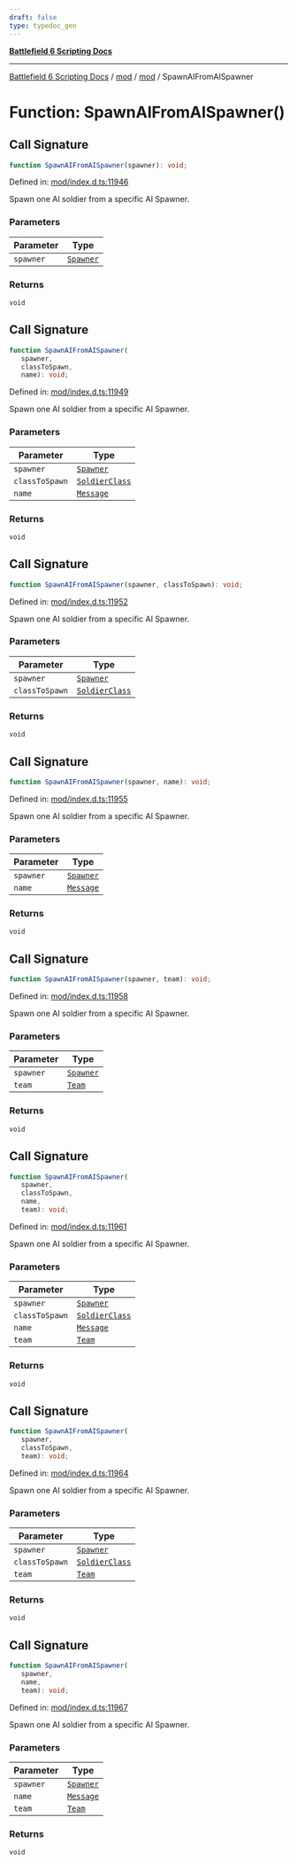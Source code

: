 ```yaml
---
draft: false
type: typedoc_gen
---
```


[**Battlefield 6 Scripting Docs**](../../../_index.md)

***

[Battlefield 6 Scripting Docs](../../../_index.md) / [mod](../../_index.md) / [mod](../_index.md) / SpawnAIFromAISpawner

# Function: SpawnAIFromAISpawner()

## Call Signature

```ts
function SpawnAIFromAISpawner(spawner): void;
```

Defined in: [mod/index.d.ts:11946](https://github.com/battlefield-portal-community/portal-docs/blob/6d87e21c5922a3efb03c634dbe98e5fe6e797672/generators/santiago/mod/index.d.ts#L11946)

Spawn one AI soldier from a specific AI Spawner.

### Parameters

| Parameter | Type |
| ------ | ------ |
| `spawner` | [`Spawner`](../Spawner/_index.md) |

### Returns

`void`

## Call Signature

```ts
function SpawnAIFromAISpawner(
   spawner, 
   classToSpawn, 
   name): void;
```

Defined in: [mod/index.d.ts:11949](https://github.com/battlefield-portal-community/portal-docs/blob/6d87e21c5922a3efb03c634dbe98e5fe6e797672/generators/santiago/mod/index.d.ts#L11949)

Spawn one AI soldier from a specific AI Spawner.

### Parameters

| Parameter | Type |
| ------ | ------ |
| `spawner` | [`Spawner`](../Spawner/_index.md) |
| `classToSpawn` | [`SoldierClass`](../SoldierClass/_index.md) |
| `name` | [`Message`](../Message/_index.md) |

### Returns

`void`

## Call Signature

```ts
function SpawnAIFromAISpawner(spawner, classToSpawn): void;
```

Defined in: [mod/index.d.ts:11952](https://github.com/battlefield-portal-community/portal-docs/blob/6d87e21c5922a3efb03c634dbe98e5fe6e797672/generators/santiago/mod/index.d.ts#L11952)

Spawn one AI soldier from a specific AI Spawner.

### Parameters

| Parameter | Type |
| ------ | ------ |
| `spawner` | [`Spawner`](../Spawner/_index.md) |
| `classToSpawn` | [`SoldierClass`](../SoldierClass/_index.md) |

### Returns

`void`

## Call Signature

```ts
function SpawnAIFromAISpawner(spawner, name): void;
```

Defined in: [mod/index.d.ts:11955](https://github.com/battlefield-portal-community/portal-docs/blob/6d87e21c5922a3efb03c634dbe98e5fe6e797672/generators/santiago/mod/index.d.ts#L11955)

Spawn one AI soldier from a specific AI Spawner.

### Parameters

| Parameter | Type |
| ------ | ------ |
| `spawner` | [`Spawner`](../Spawner/_index.md) |
| `name` | [`Message`](../Message/_index.md) |

### Returns

`void`

## Call Signature

```ts
function SpawnAIFromAISpawner(spawner, team): void;
```

Defined in: [mod/index.d.ts:11958](https://github.com/battlefield-portal-community/portal-docs/blob/6d87e21c5922a3efb03c634dbe98e5fe6e797672/generators/santiago/mod/index.d.ts#L11958)

Spawn one AI soldier from a specific AI Spawner.

### Parameters

| Parameter | Type |
| ------ | ------ |
| `spawner` | [`Spawner`](../Spawner/_index.md) |
| `team` | [`Team`](../Team/_index.md) |

### Returns

`void`

## Call Signature

```ts
function SpawnAIFromAISpawner(
   spawner, 
   classToSpawn, 
   name, 
   team): void;
```

Defined in: [mod/index.d.ts:11961](https://github.com/battlefield-portal-community/portal-docs/blob/6d87e21c5922a3efb03c634dbe98e5fe6e797672/generators/santiago/mod/index.d.ts#L11961)

Spawn one AI soldier from a specific AI Spawner.

### Parameters

| Parameter | Type |
| ------ | ------ |
| `spawner` | [`Spawner`](../Spawner/_index.md) |
| `classToSpawn` | [`SoldierClass`](../SoldierClass/_index.md) |
| `name` | [`Message`](../Message/_index.md) |
| `team` | [`Team`](../Team/_index.md) |

### Returns

`void`

## Call Signature

```ts
function SpawnAIFromAISpawner(
   spawner, 
   classToSpawn, 
   team): void;
```

Defined in: [mod/index.d.ts:11964](https://github.com/battlefield-portal-community/portal-docs/blob/6d87e21c5922a3efb03c634dbe98e5fe6e797672/generators/santiago/mod/index.d.ts#L11964)

Spawn one AI soldier from a specific AI Spawner.

### Parameters

| Parameter | Type |
| ------ | ------ |
| `spawner` | [`Spawner`](../Spawner/_index.md) |
| `classToSpawn` | [`SoldierClass`](../SoldierClass/_index.md) |
| `team` | [`Team`](../Team/_index.md) |

### Returns

`void`

## Call Signature

```ts
function SpawnAIFromAISpawner(
   spawner, 
   name, 
   team): void;
```

Defined in: [mod/index.d.ts:11967](https://github.com/battlefield-portal-community/portal-docs/blob/6d87e21c5922a3efb03c634dbe98e5fe6e797672/generators/santiago/mod/index.d.ts#L11967)

Spawn one AI soldier from a specific AI Spawner.

### Parameters

| Parameter | Type |
| ------ | ------ |
| `spawner` | [`Spawner`](../Spawner/_index.md) |
| `name` | [`Message`](../Message/_index.md) |
| `team` | [`Team`](../Team/_index.md) |

### Returns

`void`
